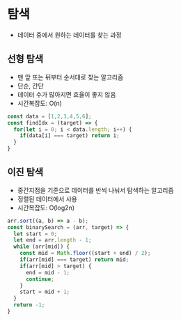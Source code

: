 # 탐색
- 데이터 중에서 원하는 데이터를 찾는 과정
## 선형 탐색
- 맨 앞 또는 뒤부터 순서대로 찾는 알고리즘
- 단순, 간단
- 데이터 수가 많아지면 효율이 좋지 않음
- 시간복잡도: O(n)
```js
const data = [1,2,3,4,5,6];
const findIdx = (target) => {
  for(let i = 0; i < data.length; i++) {
    if(data[i] === target) return i;
  }
}
```
## 이진 탐색
- 중간지점을 기준으로 데이터를 반씩 나눠서 탐색하는 알고리즘
- 정렬된 데이터에서 사용
- 시간복잡도: O(log2n)
```js
arr.sort((a, b) => a - b);
const binarySearch = (arr, target) => {
  let start = 0;
  let end = arr.length - 1;
  while (arr[mid]) {
    const mid = Math.floor((start + end) / 2);
    if(arr[mid] === target) return mid;
    if(arr[mid] > target) {
      end = mid - 1;
      continue;
    }
    start = mid + 1;
  }
  return -1;
}
```